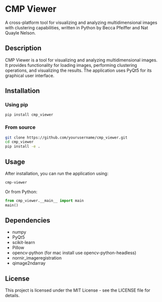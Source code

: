 # CMP Viewer

A cross-platform tool for visualizing and analyzing multidimensional images with clustering capabilities, written in Python by Becca Pfeiffer and Nat Quayle Nelson.

## Description

CMP Viewer is a tool for visualizing and analyzing multidimensional images. It provides functionality for loading images, performing clustering operations, and visualizing the results. The application uses PyQt5 for its graphical user interface.

## Installation

### Using pip

```bash
pip install cmp_viewer
```

### From source

```bash
git clone https://github.com/yourusername/cmp_viewer.git
cd cmp_viewer
pip install -e .
```

## Usage

After installation, you can run the application using:

```bash
cmp-viewer
```

Or from Python:

```python
from cmp_viewer.__main__ import main
main()
```

## Dependencies

- numpy
- PyQt5
- scikit-learn
- Pillow
- opencv-python (for mac install use opencv-python-headless)
- nornir_imageregistration
- qimage2ndarray

## License

This project is licensed under the MIT License - see the LICENSE file for details.
